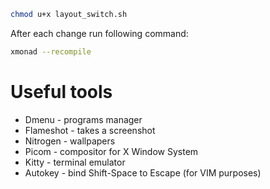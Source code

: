 ```sh
chmod u+x layout_switch.sh
```

After each change run following command:
```sh
xmonad --recompile
```

# Useful tools
* Dmenu - programs manager
* Flameshot - takes a screenshot
* Nitrogen - wallpapers
* Picom - compositor for X Window System
* Kitty - terminal emulator
* Autokey - bind Shift-Space to Escape (for VIM purposes)
